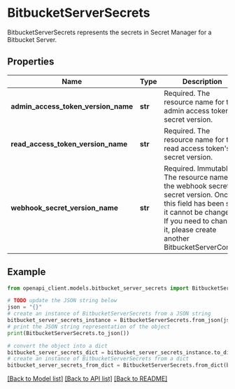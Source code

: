 # BitbucketServerSecrets

BitbucketServerSecrets represents the secrets in Secret Manager for a Bitbucket Server.

## Properties

Name | Type | Description | Notes
------------ | ------------- | ------------- | -------------
**admin_access_token_version_name** | **str** | Required. The resource name for the admin access token&#39;s secret version. | [optional] 
**read_access_token_version_name** | **str** | Required. The resource name for the read access token&#39;s secret version. | [optional] 
**webhook_secret_version_name** | **str** | Required. Immutable. The resource name for the webhook secret&#39;s secret version. Once this field has been set, it cannot be changed. If you need to change it, please create another BitbucketServerConfig. | [optional] 

## Example

```python
from openapi_client.models.bitbucket_server_secrets import BitbucketServerSecrets

# TODO update the JSON string below
json = "{}"
# create an instance of BitbucketServerSecrets from a JSON string
bitbucket_server_secrets_instance = BitbucketServerSecrets.from_json(json)
# print the JSON string representation of the object
print(BitbucketServerSecrets.to_json())

# convert the object into a dict
bitbucket_server_secrets_dict = bitbucket_server_secrets_instance.to_dict()
# create an instance of BitbucketServerSecrets from a dict
bitbucket_server_secrets_from_dict = BitbucketServerSecrets.from_dict(bitbucket_server_secrets_dict)
```
[[Back to Model list]](../README.md#documentation-for-models) [[Back to API list]](../README.md#documentation-for-api-endpoints) [[Back to README]](../README.md)



